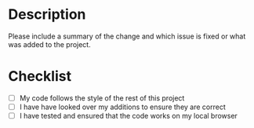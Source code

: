 # Description

Please include a summary of the change and which issue is fixed or what was added to the project.

# Checklist

- [ ] My code follows the style of the rest of this project
- [ ] I have have looked over my additions to ensure they are correct
- [ ] I have tested and ensured that the code works on my local browser
